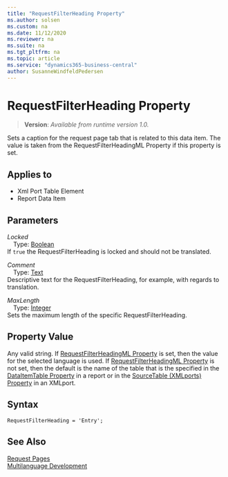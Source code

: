 ```yaml
---
title: "RequestFilterHeading Property"
ms.author: solsen
ms.custom: na
ms.date: 11/12/2020
ms.reviewer: na
ms.suite: na
ms.tgt_pltfrm: na
ms.topic: article
ms.service: "dynamics365-business-central"
author: SusanneWindfeldPedersen
---
```

[//]: # (START>DO_NOT_EDIT)
[//]: # (IMPORTANT:Do not edit any of the content between here and the END>DO_NOT_EDIT.)
[//]: # (Any modifications should be made in the .xml files in the ModernDev repo.)
# RequestFilterHeading Property
> **Version**: _Available from runtime version 1.0._

Sets a caption for the request page tab that is related to this data item. The value is taken from the RequestFilterHeadingML Property if this property is set.

## Applies to
-   Xml Port Table Element
-   Report Data Item

[//]: # (IMPORTANT: END>DO_NOT_EDIT)

## Parameters

*Locked*  
&emsp;Type: [Boolean](../methods-auto/boolean/boolean-data-type.md)  
If `true` the RequestFilterHeading is locked and should not be translated.  

*Comment*  
&emsp;Type: [Text](../methods-auto/text/text-data-type.md)  
Descriptive text for the RequestFilterHeading, for example, with regards to translation.

*MaxLength*  
&emsp;Type: [Integer](../methods-auto/integer/integer-data-type.md)  
Sets the maximum length of the specific RequestFilterHeading.

## Property Value  

Any valid string. If [RequestFilterHeadingML Property](devenv-requestfilterheadingml-property.md) is set, then the value for the selected language is used. If [RequestFilterHeadingML Property](devenv-requestfilterheadingml-property.md) is not set, then the default is the name of the table that is the specified in the [DataItemTable Property](devenv-dataitemtable-property.md) in a report or in the [SourceTable (XMLports) Property](devenv-sourcetable-XMLports-property.md) in an XMLport. 

## Syntax

```AL
RequestFilterHeading = 'Entry';
``` 
  
## See Also

[Request Pages](../devenv-request-pages.md)  
[Multilanguage Development](../devenv-multilanguage-development.md)
